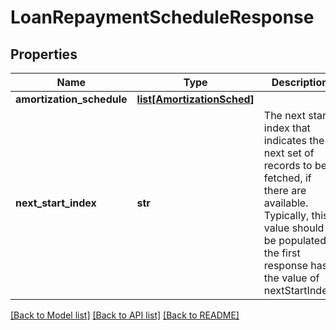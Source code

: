 # LoanRepaymentScheduleResponse

## Properties
Name | Type | Description | Notes
------------ | ------------- | ------------- | -------------
**amortization_schedule** | [**list[AmortizationSched]**](AmortizationSched.md) |  | [optional] 
**next_start_index** | **str** | The next start index that indicates the next set of records to be fetched, if there are available. Typically, this value should be populated if the first response has the value of nextStartIndex. | [optional] 

[[Back to Model list]](../README.md#documentation-for-models) [[Back to API list]](../README.md#documentation-for-api-endpoints) [[Back to README]](../README.md)

